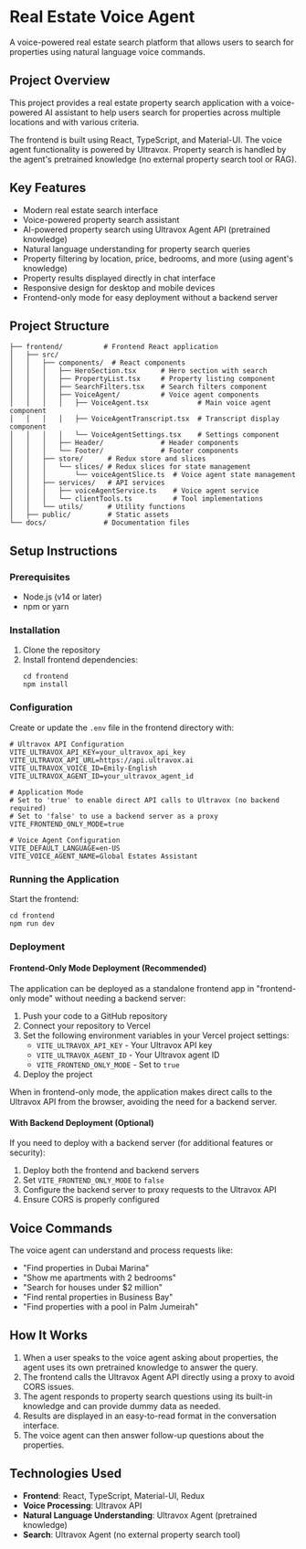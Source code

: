 # Real Estate Voice Agent

A voice-powered real estate search platform that allows users to search for properties using natural language voice commands.

## Project Overview

This project provides a real estate property search application with a voice-powered AI assistant to help users search for properties across multiple locations and with various criteria.

The frontend is built using React, TypeScript, and Material-UI. The voice agent functionality is powered by Ultravox. Property search is handled by the agent's pretrained knowledge (no external property search tool or RAG).

## Key Features

- Modern real estate search interface
- Voice-powered property search assistant
- AI-powered property search using Ultravox Agent API (pretrained knowledge)
- Natural language understanding for property search queries
- Property filtering by location, price, bedrooms, and more (using agent's knowledge)
- Property results displayed directly in chat interface
- Responsive design for desktop and mobile devices
- Frontend-only mode for easy deployment without a backend server

## Project Structure

```
├── frontend/          # Frontend React application
│   ├── src/
│   │   ├── components/  # React components
│   │   │   ├── HeroSection.tsx      # Hero section with search
│   │   │   ├── PropertyList.tsx     # Property listing component
│   │   │   ├── SearchFilters.tsx    # Search filters component
│   │   │   ├── VoiceAgent/          # Voice agent components
│   │   │   │   ├── VoiceAgent.tsx            # Main voice agent component
│   │   │   │   ├── VoiceAgentTranscript.tsx  # Transcript display component
│   │   │   │   └── VoiceAgentSettings.tsx    # Settings component
│   │   │   ├── Header/              # Header components
│   │   │   └── Footer/              # Footer components
│   │   ├── store/      # Redux store and slices
│   │   │   └── slices/ # Redux slices for state management
│   │   │       └── voiceAgentSlice.ts  # Voice agent state management
│   │   ├── services/   # API services
│   │   │   ├── voiceAgentService.ts    # Voice agent service
│   │   │   └── clientTools.ts          # Tool implementations
│   │   └── utils/      # Utility functions
│   ├── public/         # Static assets
└── docs/              # Documentation files
```

## Setup Instructions

### Prerequisites

- Node.js (v14 or later)
- npm or yarn

### Installation

1. Clone the repository
2. Install frontend dependencies:
   ```
   cd frontend
   npm install
   ```

### Configuration

Create or update the `.env` file in the frontend directory with:

```
# Ultravox API Configuration
VITE_ULTRAVOX_API_KEY=your_ultravox_api_key
VITE_ULTRAVOX_API_URL=https://api.ultravox.ai
VITE_ULTRAVOX_VOICE_ID=Emily-English
VITE_ULTRAVOX_AGENT_ID=your_ultravox_agent_id

# Application Mode
# Set to 'true' to enable direct API calls to Ultravox (no backend required)
# Set to 'false' to use a backend server as a proxy
VITE_FRONTEND_ONLY_MODE=true

# Voice Agent Configuration
VITE_DEFAULT_LANGUAGE=en-US
VITE_VOICE_AGENT_NAME=Global Estates Assistant
```

### Running the Application

Start the frontend:
```
cd frontend
npm run dev
```

### Deployment

#### Frontend-Only Mode Deployment (Recommended)

The application can be deployed as a standalone frontend app in "frontend-only mode" without needing a backend server:

1. Push your code to a GitHub repository
2. Connect your repository to Vercel
3. Set the following environment variables in your Vercel project settings:
   - `VITE_ULTRAVOX_API_KEY` - Your Ultravox API key
   - `VITE_ULTRAVOX_AGENT_ID` - Your Ultravox agent ID
   - `VITE_FRONTEND_ONLY_MODE` - Set to `true`
4. Deploy the project

When in frontend-only mode, the application makes direct calls to the Ultravox API from the browser, avoiding the need for a backend server.

#### With Backend Deployment (Optional)

If you need to deploy with a backend server (for additional features or security):

1. Deploy both the frontend and backend servers
2. Set `VITE_FRONTEND_ONLY_MODE` to `false`
3. Configure the backend server to proxy requests to the Ultravox API
4. Ensure CORS is properly configured

## Voice Commands

The voice agent can understand and process requests like:

- "Find properties in Dubai Marina"
- "Show me apartments with 2 bedrooms"
- "Search for houses under $2 million"
- "Find rental properties in Business Bay"
- "Find properties with a pool in Palm Jumeirah"

## How It Works

1. When a user speaks to the voice agent asking about properties, the agent uses its own pretrained knowledge to answer the query.
2. The frontend calls the Ultravox Agent API directly using a proxy to avoid CORS issues.
3. The agent responds to property search questions using its built-in knowledge and can provide dummy data as needed.
4. Results are displayed in an easy-to-read format in the conversation interface.
5. The voice agent can then answer follow-up questions about the properties.

## Technologies Used

- **Frontend**: React, TypeScript, Material-UI, Redux
- **Voice Processing**: Ultravox API
- **Natural Language Understanding**: Ultravox Agent (pretrained knowledge)
- **Search**: Ultravox Agent (no external property search tool) 